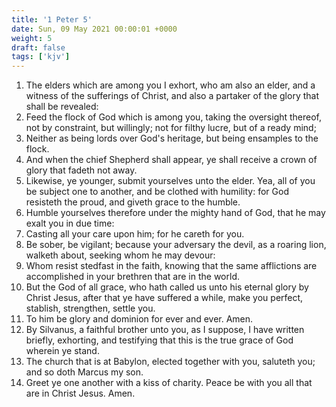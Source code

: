 ```yaml
---
title: '1 Peter 5'
date: Sun, 09 May 2021 00:00:01 +0000
weight: 5
draft: false
tags: ['kjv'] 
---
```


1. The elders which are among you I exhort, who am also an elder, and a witness of the sufferings of Christ, and also a partaker of the glory that shall be revealed:
2. Feed the flock of God which is among you, taking the oversight thereof, not by constraint, but willingly; not for filthy lucre, but of a ready mind;
3. Neither as being lords over God's heritage, but being ensamples to the flock.
4. And when the chief Shepherd shall appear, ye shall receive a crown of glory that fadeth not away.
5. Likewise, ye younger, submit yourselves unto the elder. Yea, all of you be subject one to another, and be clothed with humility: for God resisteth the proud, and giveth grace to the humble.
6. Humble yourselves therefore under the mighty hand of God, that he may exalt you in due time:
7. Casting all your care upon him; for he careth for you.
8. Be sober, be vigilant; because your adversary the devil, as a roaring lion, walketh about, seeking whom he may devour:
9. Whom resist stedfast in the faith, knowing that the same afflictions are accomplished in your brethren that are in the world.
10. But the God of all grace, who hath called us unto his eternal glory by Christ Jesus, after that ye have suffered a while, make you perfect, stablish, strengthen, settle you.
11. To him be glory and dominion for ever and ever. Amen.
12. By Silvanus, a faithful brother unto you, as I suppose, I have written briefly, exhorting, and testifying that this is the true grace of God wherein ye stand.
13. The church that is at Babylon, elected together with you, saluteth you; and so doth Marcus my son.
14. Greet ye one another with a kiss of charity. Peace be with you all that are in Christ Jesus. Amen.
